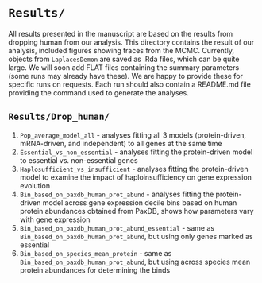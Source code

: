 # `Results/`

All results presented in the manuscript are based on the results from dropping human from our analysis. This directory contains the result of our analysis, included figures showing traces from the MCMC. Currently, objects from `LaplacesDemon` are saved as .Rda files, which can be quite large. We will soon add FLAT files containing the summary parameters (some runs may already have these). We are happy to provide these for specific runs on requests. Each run should also contain a README.md file providing the command used to generate the analyses. 

## `Results/Drop_human/`

1. `Pop_average_model_all` - analyses fitting all 3 models (protein-driven, mRNA-driven, and independent) to all genes at the same time
2. `Essential_vs_non_essential` - analyses fitting the protein-driven model to essential vs. non-essential genes
3. `Haplosufficient_vs_insufficient` - analyses fitting the protein-driven model to examine the impact of haploinsufficiency on gene expression evolution
4. `Bin_based_on_paxdb_human_prot_abund` - analyses fitting the protein-driven model across gene expression decile bins based on human protein abundances obtained from PaxDB, shows how parameters vary with gene expression
5. `Bin_based_on_paxdb_human_prot_abund_essential` - same as `Bin_based_on_paxdb_human_prot_abund`, but using only genes marked as essential
6. `Bin_based_on_species_mean_protein` - same as `Bin_based_on_paxdb_human_prot_abund`, but using across species mean protein abundances for determining the binds
